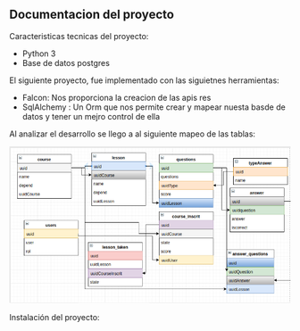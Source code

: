 ## Documentacion del proyecto

Caracteristicas tecnicas del proyecto:

* Python 3
* Base de datos postgres



El siguiente proyecto, fue implementado con las siguietnes herramientas:

* Falcon: Nos proporciona la creacion de las apis res
* SqlAlchemy : Un Orm que nos permite crear y mapear nuesta basde de datos y tener un mejro control de ella

Al analizar el desarrollo se llego a al siguiente mapeo de las tablas:

![](/img/diagrama.png)



Instalación del proyecto:



